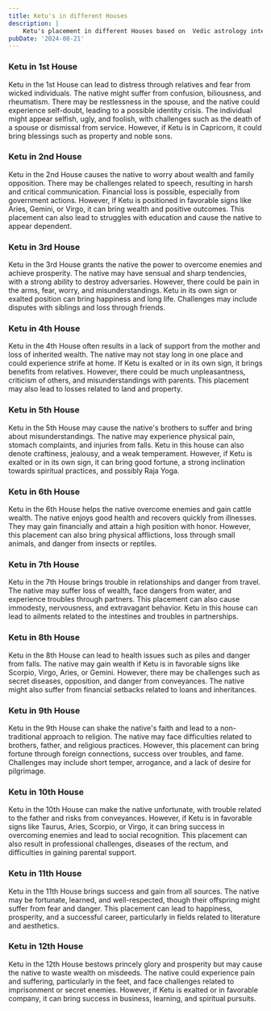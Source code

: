 ```yaml
---
title: Ketu's in different Houses 
description: |
    Ketu's placement in different Houses based on  Vedic astrology interpretations
pubDate: '2024-08-21'
---
```


### Ketu in 1st House
Ketu in the 1st House can lead to distress through relatives and fear from wicked individuals. The native might suffer from confusion, biliousness, and rheumatism. There may be restlessness in the spouse, and the native could experience self-doubt, leading to a possible identity crisis. The individual might appear selfish, ugly, and foolish, with challenges such as the death of a spouse or dismissal from service. However, if Ketu is in Capricorn, it could bring blessings such as property and noble sons.

### Ketu in 2nd House
Ketu in the 2nd House causes the native to worry about wealth and family opposition. There may be challenges related to speech, resulting in harsh and critical communication. Financial loss is possible, especially from government actions. However, if Ketu is positioned in favorable signs like Aries, Gemini, or Virgo, it can bring wealth and positive outcomes. This placement can also lead to struggles with education and cause the native to appear dependent.

### Ketu in 3rd House
Ketu in the 3rd House grants the native the power to overcome enemies and achieve prosperity. The native may have sensual and sharp tendencies, with a strong ability to destroy adversaries. However, there could be pain in the arms, fear, worry, and misunderstandings. Ketu in its own sign or exalted position can bring happiness and long life. Challenges may include disputes with siblings and loss through friends.

### Ketu in 4th House
Ketu in the 4th House often results in a lack of support from the mother and loss of inherited wealth. The native may not stay long in one place and could experience strife at home. If Ketu is exalted or in its own sign, it brings benefits from relatives. However, there could be much unpleasantness, criticism of others, and misunderstandings with parents. This placement may also lead to losses related to land and property.

### Ketu in 5th House
Ketu in the 5th House may cause the native's brothers to suffer and bring about misunderstandings. The native may experience physical pain, stomach complaints, and injuries from falls. Ketu in this house can also denote craftiness, jealousy, and a weak temperament. However, if Ketu is exalted or in its own sign, it can bring good fortune, a strong inclination towards spiritual practices, and possibly Raja Yoga.

### Ketu in 6th House
Ketu in the 6th House helps the native overcome enemies and gain cattle wealth. The native enjoys good health and recovers quickly from illnesses. They may gain financially and attain a high position with honor. However, this placement can also bring physical afflictions, loss through small animals, and danger from insects or reptiles.

### Ketu in 7th House
Ketu in the 7th House brings trouble in relationships and danger from travel. The native may suffer loss of wealth, face dangers from water, and experience troubles through partners. This placement can also cause immodesty, nervousness, and extravagant behavior. Ketu in this house can lead to ailments related to the intestines and troubles in partnerships.

### Ketu in 8th House
Ketu in the 8th House can lead to health issues such as piles and danger from falls. The native may gain wealth if Ketu is in favorable signs like Scorpio, Virgo, Aries, or Gemini. However, there may be challenges such as secret diseases, opposition, and danger from conveyances. The native might also suffer from financial setbacks related to loans and inheritances.

### Ketu in 9th House
Ketu in the 9th House can shake the native's faith and lead to a non-traditional approach to religion. The native may face difficulties related to brothers, father, and religious practices. However, this placement can bring fortune through foreign connections, success over troubles, and fame. Challenges may include short temper, arrogance, and a lack of desire for pilgrimage.

### Ketu in 10th House
Ketu in the 10th House can make the native unfortunate, with trouble related to the father and risks from conveyances. However, if Ketu is in favorable signs like Taurus, Aries, Scorpio, or Virgo, it can bring success in overcoming enemies and lead to social recognition. This placement can also result in professional challenges, diseases of the rectum, and difficulties in gaining parental support.

### Ketu in 11th House
Ketu in the 11th House brings success and gain from all sources. The native may be fortunate, learned, and well-respected, though their offspring might suffer from fear and danger. This placement can lead to happiness, prosperity, and a successful career, particularly in fields related to literature and aesthetics.

### Ketu in 12th House
Ketu in the 12th House bestows princely glory and prosperity but may cause the native to waste wealth on misdeeds. The native could experience pain and suffering, particularly in the feet, and face challenges related to imprisonment or secret enemies. However, if Ketu is exalted or in favorable company, it can bring success in business, learning, and spiritual pursuits.
